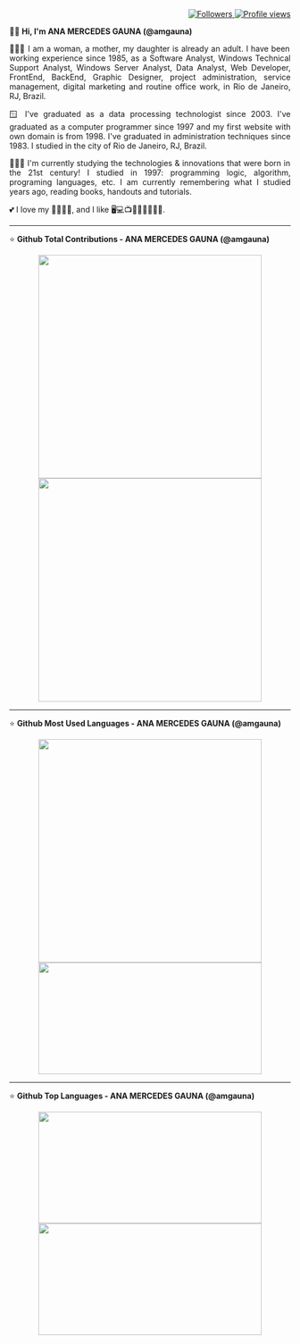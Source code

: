 <div align="right">   
<a href="https://github.com/amgauna/">
<img src="https://img.shields.io/github/followers/amgauna?label=follow&style=social&link=https://www.github.com/amgauna/" 
 title="Follow me" alt="Followers" /> 
</a> 
<a href="https://github.com/amgauna">
<img src="https://komarev.com/ghpvc/?username=amgauna&label=Profile%20views&color=0e75b6&style=flat-square&color=yellow&link=https://www.github.com/amgauna/" title="Profile views" alt="Profile views" /> 
</a>
</div>

👩🏻 <b> Hi, I'm ANA MERCEDES GAUNA (@amgauna) </b>

<p align="justify"> 
👩🏻‍💻 I am a woman, a mother, my daughter is already an adult. I have been working experience since 1985, as a Software Analyst, Windows Technical Support Analyst, Windows Server Analyst, Data Analyst, Web Developer, FrontEnd, BackEnd, Graphic Designer, project administration, service management, digital marketing and routine office work, in Rio de Janeiro, RJ, Brazil. </p>

<p align="justify"> 
🪟 I've graduated as a data processing technologist since 2003. I've graduated as a computer programmer since 1997 and my first website with own domain is from 1998. I've graduated in administration techniques since 1983. I studied in the city of Rio de Janeiro, RJ, Brazil. </p>

<p align="justify"> 
👩🏻‍🎓 I'm currently studying the technologies & innovations that were born in the 21st century! I studied in 1997: programming logic, algorithm, programing languages, etc. I am currently remembering what I studied years ago, reading books, handouts and tutorials. </p>
  
💕 I love my 👧🏻🐶😺, and I like 🖥️💻📺🎦🎸🍔🍕🌭🍰.

---
⭐ <b> Github Total Contributions - ANA MERCEDES GAUNA (@amgauna)</b>

<div align="center">  
<a href="https://github.com/amgauna/github-readme-stats">
  <img width=400 height=400 align="center" src="https://github-readme-streak-stats.herokuapp.com/?user=amgauna&theme=default">
  <img width=400 height=400 align="center" src="http://github-profile-summary-cards.vercel.app/api/cards/stats?&langs_count=30&username=amgauna&theme=default" />  
</a>
</div>

---
⭐ <b> Github Most Used Languages - ANA MERCEDES GAUNA (@amgauna)</b>

 <div align="center">  
     <a href="https://github.com/amgauna/convoychat" />
     <img width=400 height=400 align="center" src="https://github-readme-stats.vercel.app/api/top-langs?username=amgauna&layout=compact&langs_count=30&card_width=320" /> 
     </a>
 <a href="https://github.com/amgauna/github-readme-stats" />
  <img width=400 height=200 align="center" src="https://github-readme-stats.vercel.app/api?username=amgauna&show_icons=true&theme=default">
</a>
</div>

---
⭐ <b> Github Top Languages - ANA MERCEDES GAUNA (@amgauna)</b>

<div align="center">  
  <a href="https://github.com/amgauna/github-readme-stats">
     <img width=400 height=200 align="center" src="https://github-profile-summary-cards.vercel.app/api/cards/repos-per-language?&langs_count=30&username=amgauna&theme=default" />
  </a>
  <a href="https://github.com/amgauna/github-readme-stats">  
     <img width=400 height=200 align="center" src="https://github-profile-summary-cards.vercel.app/api/cards/most-commit-language?&langs_count=30&username=amgauna&theme=default" />
  </a>
</div>
